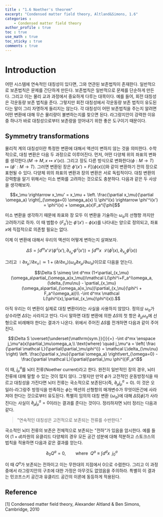 ```yaml
---
title : "1.6 Noether's theorem"
excerpt: "Condensed matter field theory, Altland&Simons, 1.6"
categories :
    - Condensed matter field theory
author_profile : true
toc : true
use_math : true
toc_sticky : true
comments : true
---
```


# Introduction

어떤 시스템에 연속적인 대칭성이 있다면, 그와 연관된 보존법칙이 존재한다. 일반적으로 보존법칙은 문제를 간단하게 만든다. 보존법칙은 일반적으로 문제를 단순하게 만든다. 그리고 이는 물리 교과 과정에서 중요하게 다루는 대목이다. 예를 들어, 회전 대칭성은 각운동량 보존 법칙을 준다. 그렇지만 회전 대칭성에서 각운동량 보존 법칙이 유도된다는 말이 그리 자명하게 들리지는 않는다. 각 대칭성이 어떤 보존법칙을 주는지 알려면 어떤 변환에 대해 무슨 물리량이 불변하는지를 찾으면 된다. 라그랑지안이 강력한 이유 중 하나가 바로 대칭성으로부터 보존량을 얻어내기 위한 좋은 도구이기 때문이다.

## Symmetry transformations

물리적 계의 대칭성이란 특정한 변환에 대해서 액션이 변하지 않는 것을 의미한다. 수학적으로, 대칭 변환은 다음 두 과정으로 이루어진다. 먼저, 어떤 다양체 위의 좌표의 변화를 생각한다.($M \rightarrow M,x \mapsto x'(x)$). 그리고 장도 다른 방식으로 변화한다$(\phi : M \rightarrow T) \mapsto (\phi' : M \rightarrow T)$. 그러면 변환된 장은 $\phi'(x') = F[\{\phi(x)\}]$와 같이 변환하기 전의 장으로 표현될 수 있다. 다양체 위의 좌표의 변환과 장의 변환은 서로 독립적이다. 대칭 변환의 강력함을 알기 위해서는 미소 변화를 고려하는 것으로도 충분하다. 다음과 같은 두 사상을 생각해보자.

$$x_\mu \rightarrow x_\mu' = x_\mu + \left. \frac{\partial x_\mu}{\partial \omega_a} \right|_{\omega=0} \omega_a(x) \\
\phi^i(x) \rightarrow \phi'^i(x') = \phi^i(x) + \omega_a(x)F_a^i[\phi]$$

미소 변환을 생각하기 때문에 좌표와 장 모두 이 변환을 기술하는 $\omega_a$의 선형항 까지만 고려하기로 하자. 이 때 범함수 $\{F_a^i\}$는 $\phi'(x')-\phi(x)$를 나타내는 양으로 정의되고, 좌표 $x$에 직접적으로 의존할 필요는 없다.

이제 이 변환에 대해서 우리의 액션이 어떻게 변하는지 살펴보자.

$$\Delta S = \int d^mx' \mathcal L (\phi'^i(x'),\partial_{x_\mu'}\phi'^i(x')) = \int d^mx\enspace \mathcal L (\phi^i(x),\partial_{x_\mu}\phi^i(x))$$

그리고 $\mid \partial x_\mu'/\partial x_\nu \mid \simeq 1 + (\partial/\partial x_\nu)(\omega_a \partial x_\mu/\partial \omega_a)$이므로 다음을 얻는다.

$$\Delta S \simeq \int d^mx (1+\partial_{x_\mu}(\omega_a\partial_{\omega_a}x_\mu))\mathcal L(\phi^i+F_a^i\omega_a,(\delta_{\mu\nu} - \partial_{x_\mu}(\omega_a\partial_{\omega_a}x_\nu))\partial_{x_\nu}(\phi^i + F_a^i\omega_a))\\
-\int d^mx \mathcal L(\phi^i(x),\partial_{x_\mu}\phi^i(x)).$$

아직 우리는 이 변환이 실제로 대칭 변환이라는 사실을 사용하지 않았다. 정의상 $\omega_a$가 상수라면 $\Delta S$는 사라지고 만다. 다시 말하면 대칭 변환에 의한 $\Delta S$의 첫 항은 $\partial_\mu\omega_a$에 선형으로 비례해야 한다는 결과가 나온다. 위에서 주어진 $\Delta S$를 전개하면 다음과 같이 주어진다.

$$\Delta S \overset{\underset{\mathrm{sym.}}{}}{=} -\int d^mx \enspace j_\mu^a(x)\partial_\mu\omega_a,\\ \text{where} \quad
j_\mu^a = \left( \frac {\partial \mathcal L}{\partial(\partial_\mu\phi^i)} = \mathcal L\delta_{\mu\nu} \right) \left. \frac{\partial x_\nu}{\partial \omega_a} \right\vert_{\omega=0} - \frac{\partial \mathcal L}{\partial(\partial_\mu \phi^i)}F_a^i$$

이 때, $j_\mu^a$를 뇌터 전류(Noether current)라고 한다. 완전히 일반적인 장의 경우, 뇌터 전류에 대해 말할 수 있는 것이 많지 않다. 그렇지만 만약 $\phi$가 고전적인 운동방정식을 따르고 대칭성을 가진다면 뇌터 전류는 국소적으로 보존된다(즉, $\partial_\mu j_\mu^a = 0$). 이 것은 오일러-라그랑주 방정식을 만족하는 $\phi$는 액션의 선형항의 매개변수가 무엇이든간에 사라져야 한다는 것으로부터 유도된다. 특별히 임의의 대칭 변환 $\{\omega_a\}$에 대해 $\Delta S[\phi]$가 사라진다는 사실이 $\partial_\mu j_\mu^a = 0$이라는 결과를 준다는 것이다. 정리하자면 뇌터 정리는 다음과 같다.

> "연속적인 대칭성은 고전적으로 보존되는 전류를 수반한다."

국소적인 뇌터 전류의 보존은 전체적으로 보존되는 "전하"가 있음을 암시한다. 예를 들어 $(1+d)$차원의 유클리드 다양체의 경우 모든 공간 성분에 대해 적분하고 스토크스의 법칙을 적용하면 다음과 같은 결과를 얻는다.

$$\partial_0Q^a = 0, \qquad \text{where} \enspace Q^a \equiv \int d^dx\enspace j_0^a$$

이 때 $Q^a$가 보존되는 전하이고 이는 무한대의 지점에서 0으로 수렴한다. 그리고 이 과정 중에서 라그랑지안의 구조에 대한 가정은 아무것도 없었음을 주의하라. 특별히 이 결과는 민코프스키 공간과 유클리드 공간의 이론에 동등하게 적용된다.

## Reference

[1] Condensed matter field theory, Alexander Altland & Ben Simons, Cambridge, 2010